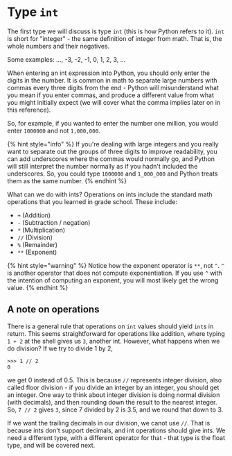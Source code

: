 # Type `int`

The first type we will discuss is type `int` (this is how Python refers to it).
`int` is short for "integer" - the same definition of integer from math.
That is, the whole numbers and their negatives.

Some examples:
..., -3, -2, -1, 0, 1, 2, 3, ...

When entering an int expression into Python, you should only enter the digits
in the number. It is common in math to separate large numbers with commas
every three digits from the end - Python will misunderstand what you mean
if you enter commas, and produce a different value from what you might
initially expect (we will cover what the comma implies later on in this reference).

So, for example, if you wanted to enter the number one million, you would enter
`1000000` and not `1,000,000`.

{% hint style="info" %}
If you're dealing with large integers and you really want to separate out
the groups of three digits to improve readability, you can add underscores
where the commas would normally go, and Python will still interpret the number
normally as if you hadn't included the underscores. So, you could type
`1000000` and `1_000_000` and Python treats them as the same number.
{% endhint %}

What can we do with ints? Operations on ints include the standard math operations
that you learned in grade school. These include:

- `+` (Addition)
- `-` (Subtraction / negation)
- `*` (Multiplication)
- `//` (Division)
- `%` (Remainder)
- `**` (Exponent)

{% hint style="warning" %}
Notice how the exponent operator is `**`, not `^`. `^` is another operator
that does not compute exponentiation. If you use `^` with the intention of
computing an exponent, you will most likely get the wrong value.
{% endhint %}

## A note on operations
There is a general rule that operations on `int` values should yield `int`s in
return. This seems straightforward for operations like addition, where typing
`1 + 2` at the shell gives us `3`, another int. However, what happens when
we do division? If we try to divide 1 by 2,

```
>>> 1 // 2
0
```
we get 0 instead of 0.5. This is because `//` represents integer division, also
called floor division - if you divide an integer by an integer, you should get
an integer. One way to think about integer division is doing normal division (with decimals),
and then rounding down the result to the nearest integer. So, `7 // 2` gives `3`,
since 7 divided by 2 is 3.5, and we round that down to 3.

If we want the trailing decimals in our division, we canot use `//`. That is because
ints don't support decimals, and int operations should give ints. We need a
different type, with a different operator for that - that type is the float type,
and will be covered next.
